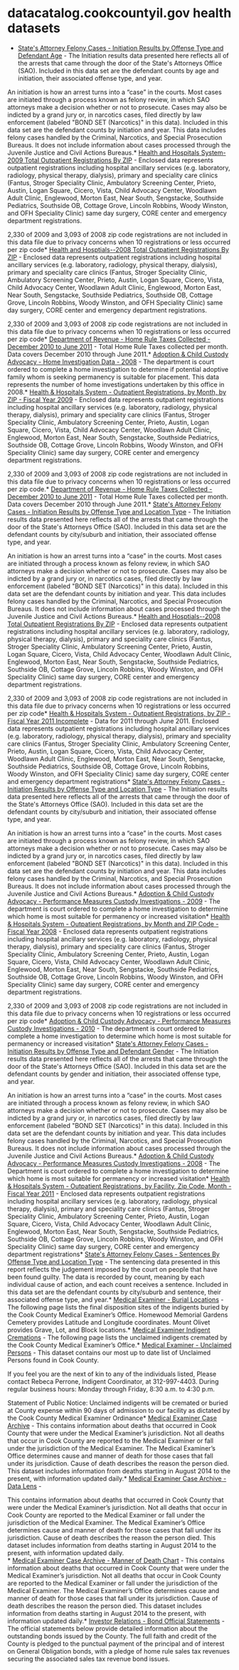 # datacatalog.cookcountyil.gov health datasets
* [State's Attorney Felony Cases - Initiation Results by Offense Type and Defendant Age](https://datacatalog.cookcountyil.gov/d/gs3j-9swg) - The Initiation results data presented here reflects all of the arrests that came through the door of the State's Attorneys Office (SAO). Included in this data set are the defendant counts by age and initiation, their associated offense type, and year.

An initiation is how an arrest turns into a “case” in the courts. Most cases are initiated through a process known as felony review, in which SAO attorneys make a decision whether or not to prosecute. Cases may also be indicted by a grand jury or, in narcotics cases, filed directly by law enforcement (labeled "BOND SET (Narcotics)" in this data). Included in this data set are the defendant counts by initiation and year. This data includes felony cases handled by the Criminal, Narcotics, and Special Prosecution Bureaus. It does not include information about cases processed through the Juvenile Justice and Civil Actions Bureaus.* [Health and Hospitals System-2009 Total Outpatient Registrations By ZIP](https://datacatalog.cookcountyil.gov/d/c62y-v8ri) - Enclosed data represents outpatient registrations including hospital ancillary services (e.g. laboratory, radiology, physical therapy, dialysis), primary and speciality care clinics (Fantus, Stroger Speciality Clinic, Ambulatory Screening Center, Prieto, Austin, Logan Square, Cicero, Vista, Child Advocacy Center, Woodlawn Adult Clinic, Englewood, Morton East, Near South, Sengstacke, Southside Pediatrics, Southside OB, Cottage Grove, Lincoln Robbins, Woody Winston, and OFH Speciality Clinic) same day surgery, CORE center and emergency department registrations.

2,330 of 2009 and 3,093 of 2008 zip code registrations are not included in this data file due to privacy concerns when 10 registrations or less occurred per zip code* [Health and Hosptials--2008 Total Outpatient Registrations By ZIP](https://datacatalog.cookcountyil.gov/d/h2ke-7kt8) - Enclosed data represents outpatient registrations including hospital ancillary services (e.g. laboratory, radiology, physical therapy, dialysis), primary and speciality care clinics (Fantus, Stroger Speciality Clinic, Ambulatory Screening Center, Prieto, Austin, Logan Square, Cicero, Vista, Child Advocacy Center, Woodlawn Adult Clinic, Englewood, Morton East, Near South, Sengstacke, Southside Pediatrics, Southside OB, Cottage Grove, Lincoln Robbins, Woody Winston, and OFH Speciality Clinic) same day surgery, CORE center and emergency department registrations.

2,330 of 2009 and 3,093 of 2008 zip code registrations are not included in this data file due to privacy concerns when 10 registrations or less occurred per zip code* [Department of Revenue - Home Rule Taxes Collected - December 2010 to June 2011](https://datacatalog.cookcountyil.gov/d/csu2-ydhj) - Total Home Rule Taxes collected per month. Data covers December 2010 through June 2011.* [Adoption & Child Custody Advocacy - Home Investigation Data - 2008](https://datacatalog.cookcountyil.gov/d/tjzn-e5cs) - The department is court ordered to complete a home investigation to determine if potential adoptive family whom is seeking permanency is suitable for placement. This data represents the number of home investigations undertaken by this office in 2008.* [Health & Hospitals System - Outpatient Registrations, by Month, by ZIP - Fiscal Year 2009](https://datacatalog.cookcountyil.gov/d/8sns-q4rm) - Enclosed data represents outpatient registrations including hospital ancillary services (e.g. laboratory, radiology, physical therapy, dialysis), primary and speciality care clinics (Fantus, Stroger Speciality Clinic, Ambulatory Screening Center, Prieto, Austin, Logan Square, Cicero, Vista, Child Advocacy Center, Woodlawn Adult Clinic, Englewood, Morton East, Near South, Sengstacke, Southside Pediatrics, Southside OB, Cottage Grove, Lincoln Robbins, Woody Winston, and OFH Speciality Clinic) same day surgery, CORE center and emergency department registrations.

2,330 of 2009 and 3,093 of 2008 zip code registrations are not included in this data file due to privacy concerns when 10 registrations or less occurred per zip code.* [Department of Revenue - Home Rule Taxes Collected - December 2010 to June 2011](https://datacatalog.cookcountyil.gov/d/csu2-ydhj) - Total Home Rule Taxes collected per month. Data covers December 2010 through June 2011.* [State's Attorney Felony Cases - Initiation Results by Offense Type and Location Type](https://datacatalog.cookcountyil.gov/d/csm4-6i6i) - The Initiation results data presented here reflects all of the arrests that came through the door of the State's Attorneys Office (SAO).  Included in this data set are the defendant counts by city/suburb and initiation, their associated offense type, and year. 

An initiation is how an arrest turns into a “case” in the courts. Most cases are initiated through a process known as felony review, in which SAO attorneys make a decision whether or not to prosecute. Cases may also be indicted by a grand jury or, in narcotics cases, filed directly by law enforcement (labeled "BOND SET (Narcotics)" in this data). Included in this data set are the defendant counts by initiation and year. This data includes felony cases handled by the Criminal, Narcotics, and Special Prosecution Bureaus. It does not include information about cases processed through the Juvenile Justice and Civil Actions Bureaus.* [Health and Hosptials--2008 Total Outpatient Registrations By ZIP](https://datacatalog.cookcountyil.gov/d/h2ke-7kt8) - Enclosed data represents outpatient registrations including hospital ancillary services (e.g. laboratory, radiology, physical therapy, dialysis), primary and speciality care clinics (Fantus, Stroger Speciality Clinic, Ambulatory Screening Center, Prieto, Austin, Logan Square, Cicero, Vista, Child Advocacy Center, Woodlawn Adult Clinic, Englewood, Morton East, Near South, Sengstacke, Southside Pediatrics, Southside OB, Cottage Grove, Lincoln Robbins, Woody Winston, and OFH Speciality Clinic) same day surgery, CORE center and emergency department registrations.

2,330 of 2009 and 3,093 of 2008 zip code registrations are not included in this data file due to privacy concerns when 10 registrations or less occurred per zip code* [Health & Hospitals System - Outpatient Registrations, by ZIP - Fiscal Year 2011 Incomplete](https://datacatalog.cookcountyil.gov/d/3ghu-xq7n) - Data for 2011 through June 2011. Enclosed data represents outpatient registrations including hospital ancillary services (e.g. laboratory, radiology, physical therapy, dialysis), primary and speciality care clinics (Fantus, Stroger Speciality Clinic, Ambulatory Screening Center, Prieto, Austin, Logan Square, Cicero, Vista, Child Advocacy Center, Woodlawn Adult Clinic, Englewood, Morton East, Near South, Sengstacke, Southside Pediatrics, Southside OB, Cottage Grove, Lincoln Robbins, Woody Winston, and OFH Speciality Clinic) same day surgery, CORE center and emergency department registrations* [State's Attorney Felony Cases - Initiation Results by Offense Type and Location Type](https://datacatalog.cookcountyil.gov/d/csm4-6i6i) - The Initiation results data presented here reflects all of the arrests that came through the door of the State's Attorneys Office (SAO).  Included in this data set are the defendant counts by city/suburb and initiation, their associated offense type, and year. 

An initiation is how an arrest turns into a “case” in the courts. Most cases are initiated through a process known as felony review, in which SAO attorneys make a decision whether or not to prosecute. Cases may also be indicted by a grand jury or, in narcotics cases, filed directly by law enforcement (labeled "BOND SET (Narcotics)" in this data). Included in this data set are the defendant counts by initiation and year. This data includes felony cases handled by the Criminal, Narcotics, and Special Prosecution Bureaus. It does not include information about cases processed through the Juvenile Justice and Civil Actions Bureaus.* [Adoption & Child Custody Advocacy - Performance Measures Custody Investigations - 2009](https://datacatalog.cookcountyil.gov/d/ivna-ijvj) - The department is court ordered to complete a home investigation to determine which home is most suitable for permanency or increased visitation* [Health & Hospitals System - Outpatient Registrations, by Month and ZIP Code - Fiscal Year 2008](https://datacatalog.cookcountyil.gov/d/sgmp-8x3i) - Enclosed data represents outpatient registrations including hospital ancillary services (e.g. laboratory, radiology, physical therapy, dialysis), primary and speciality care clinics (Fantus, Stroger Speciality Clinic, Ambulatory Screening Center, Prieto, Austin, Logan Square, Cicero, Vista, Child Advocacy Center, Woodlawn Adult Clinic, Englewood, Morton East, Near South, Sengstacke, Southside Pediatrics, Southside OB, Cottage Grove, Lincoln Robbins, Woody Winston, and OFH Speciality Clinic) same day surgery, CORE center and emergency department registrations.

2,330 of 2009 and 3,093 of 2008 zip code registrations are not included in this data file due to privacy concerns when 10 registrations or less occurred per zip code* [Adoption & Child Custody Advocacy - Performance Measures Custody Investigations - 2010](https://datacatalog.cookcountyil.gov/d/7r2t-vmm5) - The department is court ordered to complete a home investigation to determine which home is most suitable for permanency or increased visitation* [State's Attorney Felony Cases - Initiation Results by Offense Type and Defendant Gender](https://datacatalog.cookcountyil.gov/d/jygh-f4sn) - The Initiation results data presented here reflects all of the arrests that came through the door of the State's Attorneys Office (SAO).  Included in this data set are the defendant counts by gender and initiation, their associated offense type, and year.

An initiation is how an arrest turns into a “case” in the courts. Most cases are initiated through a process known as felony review, in which SAO attorneys make a decision whether or not to prosecute. Cases may also be indicted by a grand jury or, in narcotics cases, filed directly by law enforcement (labeled "BOND SET (Narcotics)" in this data). Included in this data set are the defendant counts by initiation and year. This data includes felony cases handled by the Criminal, Narcotics, and Special Prosecution Bureaus. It does not include information about cases processed through the Juvenile Justice and Civil Actions Bureaus.* [Adoption & Child Custody Advocacy - Performance Measures Custody Investigations - 2008](https://datacatalog.cookcountyil.gov/d/7k2b-3t45) - The Department is court ordered to complete a home investigation to determine which home is most suitable for permanency or increased visitation* [Health & Hospitals System - Outpatient Registrations, by Facility, Zip Code, Month - Fiscal Year 2011](https://datacatalog.cookcountyil.gov/d/wege-aen9) - Enclosed data represents outpatient registrations including hospital ancillary services (e.g. laboratory, radiology, physical therapy, dialysis), primary and speciality care clinics (Fantus, Stroger Speciality Clinic, Ambulatory Screening Center, Prieto, Austin, Logan Square, Cicero, Vista, Child Advocacy Center, Woodlawn Adult Clinic, Englewood, Morton East, Near South, Sengstacke, Southside Pediatrics, Southside OB, Cottage Grove, Lincoln Robbins, Woody Winston, and OFH Speciality Clinic) same day surgery, CORE center and emergency department registrations* [State's Attorney Felony Cases - Sentences By Offense Type and Location Type](https://datacatalog.cookcountyil.gov/d/uf6g-sr2x) - The sentencing data presented in this report reflects the judgement imposed by the court on people that have been found guilty. The data is recorded by count, meaning by each individual cause of action, and each count receives a sentence. Included in this data set are the defendant counts by city/suburb and sentence, their associated offense type, and year.* [Medical Examiner - Burial Locations](https://datacatalog.cookcountyil.gov/d/hc2f-evny) - The following page lists the final disposition sites of the indigents buried by the Cook County Medical Examiner’s Office. Homewood Memorial Gardens Cemetery provides Latitude and Longitude coordinates. Mount Olivet provides Grave, Lot, and Block locations.* [Medical Examiner Indigent Cremations](https://datacatalog.cookcountyil.gov/d/f9wk-2wb9) - The following page lists the unclaimed indigents cremated by the Cook County Medical Examiner’s Office.* [Medical Examiner - Unclaimed Persons](https://datacatalog.cookcountyil.gov/d/jmub-3h99) - This dataset contains our most up to date list of Unclaimed Persons found in Cook County.

If you feel you are the next of kin to any of the individuals listed, Please contact Rebeca Perrone, Indigent Coordinator, at 312-997-4403. During regular business hours: Monday through Friday, 8:30 a.m. to 4:30 p.m.

Statement of Public Notice: Unclaimed indigents will be cremated or buried at County expense within 90 days of admission to our facility as dictated by the Cook County Medical Examiner Ordinance* [Medical Examiner Case Archive](https://datacatalog.cookcountyil.gov/d/cjeq-bs86) - This contains information about deaths that occurred in Cook County that were under the Medical Examiner’s jurisdiction. Not all deaths that occur in Cook County are reported to the Medical Examiner or fall under the jurisdiction of the Medical Examiner. The Medical Examiner’s Office determines cause and manner of death for those cases that fall under its jurisdiction. Cause of death describes the reason the person died. This dataset includes information from deaths starting in August 2014 to the present, with information updated daily.* [Medical Examiner Case Archive - Data Lens](https://datacatalog.cookcountyil.gov/view/b5va-m3rq) - <div>This contains information about deaths that occurred in Cook County that were under the Medical Examiner’s jurisdiction. Not all deaths that occur in Cook County are reported to the Medical Examiner or fall under the jurisdiction of the Medical Examiner. The Medical Examiner’s Office determines cause and manner of death for those cases that fall under its jurisdiction. Cause of death describes the reason the person died. This dataset includes information from deaths starting in August 2014 to the present, with information updated daily.<br></div>* [Medical Examiner Case Archive - Manner of Death Chart](https://datacatalog.cookcountyil.gov/d/jjtx-2ras) - This contains information about deaths that occurred in Cook County that were under the Medical Examiner’s jurisdiction. Not all deaths that occur in Cook County are reported to the Medical Examiner or fall under the jurisdiction of the Medical Examiner. The Medical Examiner’s Office determines cause and manner of death for those cases that fall under its jurisdiction. Cause of death describes the reason the person died. This dataset includes information from deaths starting in August 2014 to the present, with information updated daily.* [Investor Relations - Bond Official Statements](https://datacatalog.cookcountyil.gov/d/d46c-nxy5) - The official statements below provide detailed information about the outstanding bonds issued by the County. The full faith and credit of the County is pledged to the punctual payment of the principal and of interest on General Obligation bonds, with a pledge of home rule sales tax revenues securing the associated sales tax revenue bond issues.